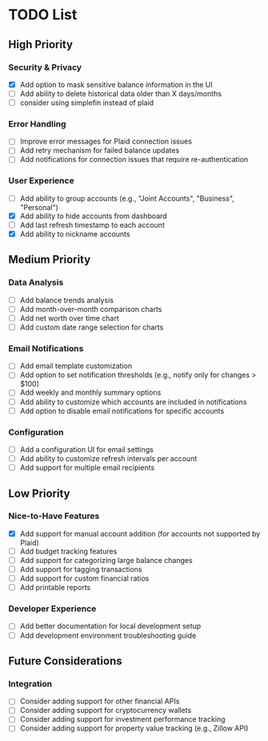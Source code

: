 # TODO List

## High Priority

### Security & Privacy
- [x] Add option to mask sensitive balance information in the UI
- [ ] Add ability to delete historical data older than X days/months
- [ ] consider using simplefin instead of plaid

### Error Handling
- [ ] Improve error messages for Plaid connection issues
- [ ] Add retry mechanism for failed balance updates
- [ ] Add notifications for connection issues that require re-authentication

### User Experience
- [ ] Add ability to group accounts (e.g., "Joint Accounts", "Business", "Personal")
- [x] Add ability to hide accounts from dashboard
- [ ] Add last refresh timestamp to each account
- [x] Add ability to nickname accounts

## Medium Priority

### Data Analysis
- [ ] Add balance trends analysis
- [ ] Add month-over-month comparison charts
- [ ] Add net worth over time chart
- [ ] Add custom date range selection for charts

### Email Notifications
- [ ] Add email template customization
- [ ] Add option to set notification thresholds (e.g., notify only for changes > $100)
- [ ] Add weekly and monthly summary options
- [ ] Add ability to customize which accounts are included in notifications
- [ ] Add option to disable email notifications for specific accounts

### Configuration
- [ ] Add a configuration UI for email settings
- [ ] Add ability to customize refresh intervals per account
- [ ] Add support for multiple email recipients

## Low Priority

### Nice-to-Have Features
- [x] Add support for manual account addition (for accounts not supported by Plaid)
- [ ] Add budget tracking features
- [ ] Add support for categorizing large balance changes
- [ ] Add support for tagging transactions
- [ ] Add support for custom financial ratios
- [ ] Add printable reports

### Developer Experience
- [ ] Add better documentation for local development setup
- [ ] Add development environment troubleshooting guide

## Future Considerations

### Integration
- [ ] Consider adding support for other financial APIs
- [ ] Consider adding support for cryptocurrency wallets
- [ ] Consider adding support for investment performance tracking
- [ ] Consider adding support for property value tracking (e.g., Zillow API)